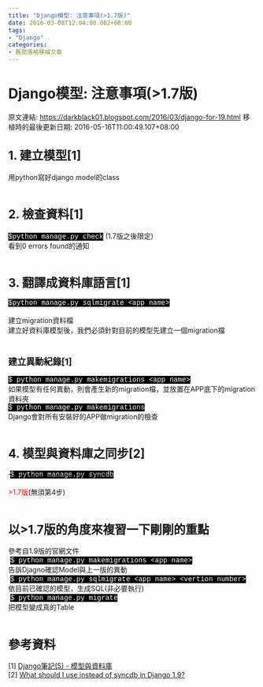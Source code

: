 ```yaml
---
title: "Django模型: 注意事項(>1.7版)"
date: 2016-03-08T12:04:00.002+08:00
tags: 
- "Django"
categories:
- 舊部落格移植文章
---
```


# Django模型: 注意事項(>1.7版)

原文連結: https://darkblack01.blogspot.com/2016/03/django-for-19.html
移植時的最後更新日期: 2016-05-16T11:00:49.107+08:00

<h2><span style="font-size: x-large;">1. 建立模型[1]</span></h2>用python寫好django model的class<br /><br /><h2><span style="font-size: x-large;">2. 檢查資料[1]</span></h2><span style="background-color: black; color: white; font-family: &quot;courier new&quot; , &quot;courier&quot; , monospace;">$python manage.py check</span> (1.7版之後限定)<br />看到0 errors found的通知<br /><br /><h2><span style="font-size: x-large;">3. 翻譯成資料庫語言[1]</span></h2><span style="background-color: black; color: white; font-family: &quot;courier new&quot; , &quot;courier&quot; , monospace;">$python manage.py sqlmigrate &lt;app name&gt;</span><br /><br />建立migration資料檔<br />建立好資料庫模型後，我們必須針對目前的模型先建立一個migration檔<br /><br /><h3><span style="font-size: large;">建立異動紀錄[1]</span></h3><span style="background-color: black; color: white; font-family: &quot;courier new&quot; , &quot;courier&quot; , monospace;">$ python manage.py makemigrations &lt;app name&gt;</span><br />如果模型有任何異動，則會產生新的migration檔，並放置在APP底下的migration資料夾<br /><span style="background-color: black; color: white; font-family: &quot;courier new&quot; , &quot;courier&quot; , monospace;">$ python manage.py makemigrations</span><br />Django會對所有安裝好的APP做migration的檢查<br /><br /><h2><span style="font-size: x-large;">4. 模型與資料庫之同步[2]</span></h2><strike><span class="Apple-tab-span" style="white-space: pre;"> </span><span style="background-color: black; color: white; font-family: &quot;courier new&quot; , &quot;courier&quot; , monospace;">$ python manage.py syncdb</span></strike><br /><br /><span style="color: red;">&gt;1.7版</span>(無須第4步)<br /><br /><h2><span style="font-size: x-large;">以&gt;1.7版的角度來複習一下剛剛的重點</span></h2>參考自1.9版的官網文件<br /><span class="Apple-tab-span" style="white-space: pre;"> </span><span style="background-color: black; color: white; font-family: &quot;courier new&quot; , &quot;courier&quot; , monospace;">$ python manage.py makemigrations &lt;app name&gt;</span><br />告訴Djagno確認Model與上一版的異動<br /><span class="Apple-tab-span" style="white-space: pre;"> </span><span style="background-color: black; color: white; font-family: &quot;courier new&quot; , &quot;courier&quot; , monospace;">$ python manage.py sqlmigrate &lt;app name&gt; &lt;vertion number&gt;</span><br />依目前已確認的模型，生成SQL(非必要執行)<br /><span class="Apple-tab-span" style="white-space: pre;"> </span><span style="background-color: black; color: white; font-family: &quot;courier new&quot; , &quot;courier&quot; , monospace;">$ python manage.py migrate</span><br />把模型變成真的Table<br /><br /><h2><span style="font-size: x-large;">參考資料</span></h2>[1]&nbsp;<a href="http://dokelung-blog.logdown.com/posts/220606-django-notes-5-model-and-database" target="_blank">Django筆記(5) - 模型與資料庫</a><br />[2]&nbsp;<a href="http://stackoverflow.com/questions/29683494/what-should-i-use-instead-of-syncdb-in-django-1-9" target="_blank">What should I use instead of syncdb in Django 1.9?</a>
